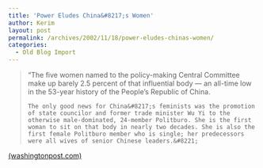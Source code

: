 ```yaml
---
title: 'Power Eludes China&#8217;s Women'
author: Kerim
layout: post
permalink: /archives/2002/11/18/power-eludes-chinas-women/
categories:
  - Old Blog Import
---
```


>   &#8220;The five women named to the policy-making Central Committee make up barely 2.5 percent of that influential body &#8212; an all-time low in the 53-year history of the People&#8217;s Republic of China. 
>   
>   
>     The only good news for China&#8217;s feminists was the promotion of state councilor and former trade minister Wu Yi to the otherwise male-dominated, 24-member Politburo. She is the first woman to sit on that body in nearly two decades. She is also the first female Politburo member who is single; her predecessors were all wives of senior Chinese leaders.&#8221;
>   


<a href="http://www.washingtonpost.com/wp-dyn/articles/A64694-2002Nov16.html" onclick="_gaq.push(['_trackEvent', 'outbound-article', 'http://www.washingtonpost.com/wp-dyn/articles/A64694-2002Nov16.html', '(washingtonpost.com)']);" >(washingtonpost.com)</a>

